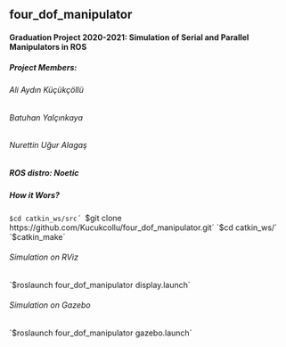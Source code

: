 ## four_dof_manipulator

#### Graduation Project 2020-2021: Simulation of Serial and Parallel Manipulators in ROS


##### Project Members:
###### Ali Aydın Küçükçöllü
###### Batuhan Yalçınkaya
###### Nurettin Uğur Alagaş






##### ROS distro: Noetic




##### How it Wors?
`$cd catkin_ws/src´
`$git clone https://github.com/Kucukcollu/four_dof_manipulator.git´
`$cd catkin_ws/´
`$catkin_make´

###### Simulation on RViz
`$roslaunch four_dof_manipulator display.launch´

###### Simulation on Gazebo
`$roslaunch four_dof_manipulator gazebo.launch´
